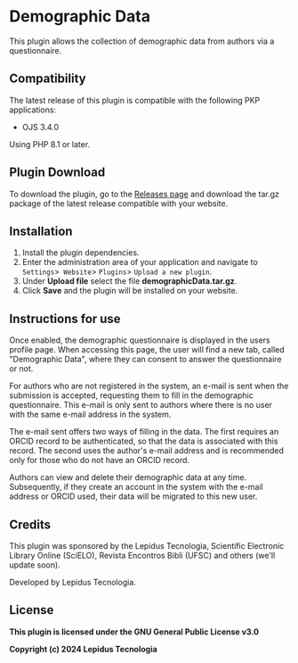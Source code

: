 # Demographic Data

This plugin allows the collection of demographic data from authors via a questionnaire.

## Compatibility

The latest release of this plugin is compatible with the following PKP applications:

* OJS 3.4.0

Using PHP 8.1 or later.

## Plugin Download

To download the plugin, go to the [Releases page](https://github.com/lepidus/demographicData/releases) and download the tar.gz package of the latest release compatible with your website.

## Installation

1. Install the plugin dependencies.
2. Enter the administration area of ​​your application and navigate to `Settings`>` Website`> `Plugins`> `Upload a new plugin`.
3. Under __Upload file__ select the file __demographicData.tar.gz__.
4. Click __Save__ and the plugin will be installed on your website.

## Instructions for use
Once enabled, the demographic questionnaire is displayed in the users profile page. When accessing this page, the user will find a new tab, called "Demographic Data", where they can consent to answer the questionnaire or not.

For authors who are not registered in the system, an e-mail is sent when the submission is accepted, requesting them to fill in the demographic questionnaire. This e-mail is only sent to authors where there is no user with the same e-mail address in the system.

The e-mail sent offers two ways of filling in the data. The first requires an ORCID record to be authenticated, so that the data is associated with this record. The second uses the author's e-mail address and is recommended only for those who do not have an ORCID record.

Authors can view and delete their demographic data at any time. Subsequently, if they create an account in the system with the e-mail address or ORCID used, their data will be migrated to this new user.

## Credits
This plugin was sponsored by the Lepidus Tecnologia, Scientific Electronic Library Online (SciELO), Revista Encontros Bibli (UFSC) and others (we'll update soon).

Developed by Lepidus Tecnologia.

## License

__This plugin is licensed under the GNU General Public License v3.0__

__Copyright (c) 2024 Lepidus Tecnologia__
